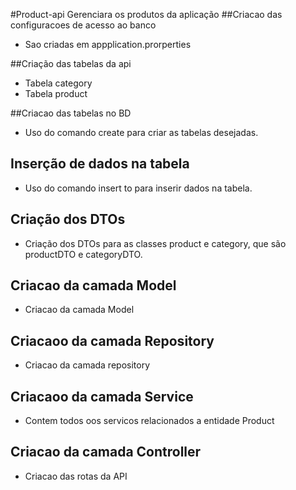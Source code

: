#Product-api
    Gerenciara os produtos da aplicação
##Criacao das configuracoes de acesso ao banco
- Sao criadas em appplication.prorperties

##Criação das tabelas da api
- Tabela category
- Tabela product

##Criacao das tabelas no BD
- Uso do comando create para criar as tabelas desejadas.

## Inserção de dados na tabela
- Uso do comando insert to para inserir dados na tabela.

## Criação dos DTOs
- Criação dos DTOs para as classes product e category, que são productDTO e categoryDTO.

## Criacao da camada Model
- Criacao da camada Model

## Criacaoo da camada Repository
- Criacao da camada repository

## Criacaoo da camada Service
- Contem todos oos servicos relacionados a entidade Product

## Criacao da camada Controller
- Criacao das rotas da API